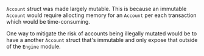 
`Account` struct was made largely mutable. This is because an immutable `Account` would require allocting memory for an `Account` per each transaction which would be time-consuming.

One way to mitigate the risk of accounts being illegally mutated would be to have a another `Account` struct that's immutable and only expose that outside of the `Engine` module.